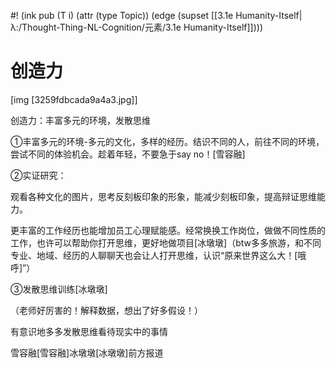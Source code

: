 #! (ink pub (T i) (attr (type Topic)) (edge (supset [[3.1e Humanity-Itself|λ:/Thought-Thing-NL-Cognition/元素/3.1e Humanity-Itself]])))


# 创造力

[img [3259fdbcada9a4a3.jpg]]

创造力：丰富多元的环境，发散思维

①丰富多元的环境-多元的文化，多样的经历。结识不同的人，前往不同的环境，尝试不同的体验机会。趁着年轻，不要急于say no！[雪容融]

②实证研究：

观看各种文化的图片，思考反刻板印象的形象，能减少刻板印象，提高辩证思维能力。

更丰富的工作经历也能增加员工心理赋能感。经常换换工作岗位，做做不同性质的工作，也许可以帮助你打开思维，更好地做项目[冰墩墩]（btw多多旅游，和不同专业、地域、经历的人聊聊天也会让人打开思维，认识“原来世界这么大！[哦呼]”）

③发散思维训练[冰墩墩]

（老师好厉害的！解释数据，想出了好多假设！）

有意识地多多发散思维看待现实中的事情

  

雪容融[雪容融]冰墩墩[冰墩墩]前方报道